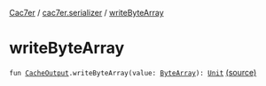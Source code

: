 [Cac7er](../index.md) / [cac7er.serializer](index.md) / [writeByteArray](./write-byte-array.md)

# writeByteArray

`fun `[`CacheOutput`](-cache-output.md)`.writeByteArray(value: `[`ByteArray`](https://kotlinlang.org/api/latest/jvm/stdlib/kotlin/-byte-array/index.html)`): `[`Unit`](https://kotlinlang.org/api/latest/jvm/stdlib/kotlin/-unit/index.html) [(source)](http://2wiqua.wcaokaze.com/gitbucket/wcaokaze/Cac7er/blob/master/src/main/java/cac7er/serializer/array.kt#L35)